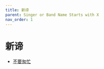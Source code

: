 ```yaml
---
title: 新谛
parent: Singer or Band Name Starts with X
nav_order: 1
---
```


# 新谛

- [不要匆忙](/lyrics/Xin_Di/buyaocongmang)
